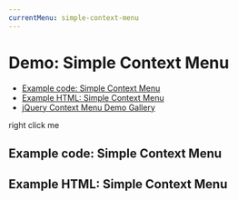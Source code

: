 ```yaml
---
currentMenu: simple-context-menu
---
```


# Demo: Simple Context Menu

<!-- START doctoc generated TOC please keep comment here to allow auto update -->
<!-- DON'T EDIT THIS SECTION, INSTEAD RE-RUN doctoc TO UPDATE -->


- [Example code: Simple Context Menu](#example-code-simple-context-menu)
- [Example HTML: Simple Context Menu](#example-html-simple-context-menu)
- [jQuery Context Menu Demo Gallery](#jquery-context-menu-demo-gallery)

<!-- END doctoc generated TOC please keep comment here to allow auto update -->

<span class="context-menu-one btn btn-neutral">right click me</span>

## Example code: Simple Context Menu

<script type="text/javascript" class="showcase">
    $(function() {
        $.contextMenu({
            selector: '.context-menu-one', 
            callback: function(e, key, contextMenuData, rootMenuData) {
                var m = "clicked: " + key;
                window.console && console.log(m) || alert(m); 
            },
            items: {
                "edit": {name: "Edit", icon: "edit"},
                "cut": {name: "Cut", icon: "cut"},
               copy: {name: "Copy", icon: "copy"},
                "paste": {name: "Paste", icon: "paste"},
                "delete": {name: "Delete", icon: "delete"},
                "sep1": "---------",
                "quit": {name: "Quit", icon: function(){
                    return 'context-menu-icon context-menu-icon-quit';
                }}
            }
        });
        
        $('.context-menu-one').on('click', function(e){
            console.log('clicked', this);
        })    
    });
</script>

## Example HTML: Simple Context Menu
<div style="display:none;" class="showcase" data-showcase-import=".context-menu-one"></div>
